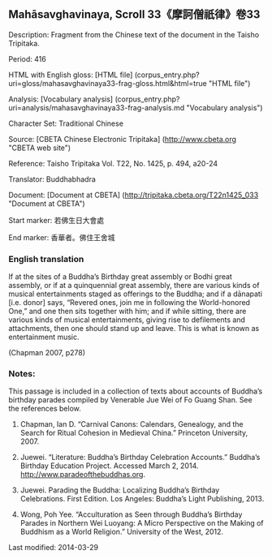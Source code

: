 ## Mahāsavghavinaya, Scroll 33《摩訶僧祇律》卷33

Description: Fragment from the Chinese text of the document in the Taisho Tripitaka.

Period: 416

HTML with English gloss: [HTML file] (corpus_entry.php?uri=gloss/mahasavghavinaya33-frag-gloss.html&html=true "HTML file")

Analysis: [Vocabulary analysis] (corpus_entry.php?uri=analysis/mahasavghavinaya33-frag-analysis.md "Vocabulary analysis")

Character Set: Traditional Chinese

Source: [CBETA Chinese Electronic Tripitaka] (http://www.cbeta.org "CBETA web site")

Reference: Taisho Tripitaka Vol. T22, No. 1425, p. 494, a20-24

Translator: Buddhabhadra

Document: [Document at CBETA] (http://tripitaka.cbeta.org/T22n1425_033 "Document at CBETA")

Start marker: 若佛生日大會處

End marker: 香華者。佛住王舍城

### English translation

If at the sites of a Buddha’s Birthday great assembly or Bodhi great assembly, or if at a quinquennial great assembly, there are various kinds of musical entertainments staged as offerings to the Buddha; and if a dānapati [i.e. donor] says, “Revered ones, join me in following the World-honored One,” and one then sits together with him; and if while sitting, there are various kinds of musical entertainments, giving rise to defilements and attachments, then one should stand up and leave. This is what is known as entertainment music.

(Chapman 2007, p278)

### Notes:
This passage is included in a collection of texts about accounts of Buddha’s birthday parades compiled by Venerable Jue Wei of Fo Guang Shan. See the references below.

1. Chapman, Ian D. “Carnival Canons: Calendars, Genealogy, and the Search for Ritual Cohesion in Medieval China.” Princeton University, 2007.

2. Juewei. “Literature: Buddha’s Birthday Celebration Accounts.” Buddha’s Birthday Education Project. Accessed March 2, 2014. <a href="http://www.paradeofthebuddhas.org">http://www.paradeofthebuddhas.org</a>.

3. Juewei. Parading the Buddha: Localizing Buddha’s Birthday Celebrations. First Edition. Los Angeles: Buddha’s Light Publishing, 2013.

4. Wong, Poh Yee. “Acculturation as Seen through Buddha’s Birthday Parades in Northern Wei Luoyang: A Micro Perspective on the Making of Buddhism as a World Religion.” University of the West, 2012.

Last modified: 2014-03-29
